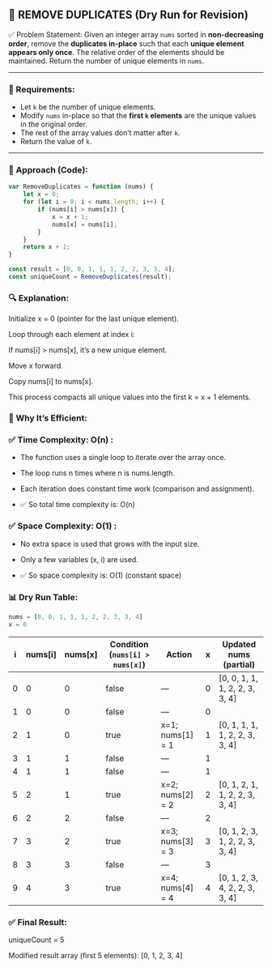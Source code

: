 ## 🧹 REMOVE DUPLICATES (Dry Run for Revision)

✅ Problem Statement:
Given an integer array `nums` sorted in **non-decreasing order**, remove the **duplicates in-place** such that each **unique element appears only once**. The relative order of the elements should be maintained. Return the number of unique elements in `nums`.

---

### 📌 Requirements:

- Let `k` be the number of unique elements.
- Modify `nums` in-place so that the **first `k` elements** are the unique values in the original order.
- The rest of the array values don’t matter after `k`.
- Return the value of `k`.

---

### 🧠 Approach (Code):

```js
var RemoveDuplicates = function (nums) {
    let x = 0;
    for (let i = 0; i < nums.length; i++) {
        if (nums[i] > nums[x]) {
            x = x + 1;
            nums[x] = nums[i];
        }
    }
    return x + 1;
}

const result = [0, 0, 1, 1, 1, 2, 2, 3, 3, 4];
const uniqueCount = RemoveDuplicates(result);
```

### 🔍 Explanation:

Initialize x = 0 (pointer for the last unique element).

Loop through each element at index i:

If nums[i] > nums[x], it’s a new unique element.

Move x forward.

Copy nums[i] to nums[x].

This process compacts all unique values into the first k = x + 1 elements.

### 🧠 Why It’s Efficient:

### ✅ **Time Complexity:** O(n) :

 - The function uses a single loop to iterate over the array once.

 - The loop runs n times where n is nums.length.

- Each iteration does constant time work (comparison and assignment).

 - ✅ So total time complexity is: O(n)


 ### ✅ **Space Complexity:** O(1) :

- No extra space is used that grows with the input size.

- Only a few variables (x, i) are used.

- ✅ So space complexity is: O(1) (constant space)

### 📊 Dry Run Table:

```js
nums = [0, 0, 1, 1, 1, 2, 2, 3, 3, 4]
x = 0

```

| i | nums\[i] | nums\[x] | Condition (`nums[i] > nums[x]`) | Action            | x | Updated nums (partial)          |
| - | -------- | -------- | ------------------------------- | ----------------- | - | ------------------------------- |
| 0 | 0        | 0        | false                           | —                 | 0 | \[0, 0, 1, 1, 1, 2, 2, 3, 3, 4] |
| 1 | 0        | 0        | false                           | —                 | 0 |                                 |
| 2 | 1        | 0        | true                            | x=1; nums\[1] = 1 | 1 | \[0, 1, 1, 1, 1, 2, 2, 3, 3, 4] |
| 3 | 1        | 1        | false                           | —                 | 1 |                                 |
| 4 | 1        | 1        | false                           | —                 | 1 |                                 |
| 5 | 2        | 1        | true                            | x=2; nums\[2] = 2 | 2 | \[0, 1, 2, 1, 1, 2, 2, 3, 3, 4] |
| 6 | 2        | 2        | false                           | —                 | 2 |                                 |
| 7 | 3        | 2        | true                            | x=3; nums\[3] = 3 | 3 | \[0, 1, 2, 3, 1, 2, 2, 3, 3, 4] |
| 8 | 3        | 3        | false                           | —                 | 3 |                                 |
| 9 | 4        | 3        | true                            | x=4; nums\[4] = 4 | 4 | \[0, 1, 2, 3, 4, 2, 2, 3, 3, 4] |


### ✅ Final Result:
uniqueCount = 5

Modified result array (first 5 elements): [0, 1, 2, 3, 4]




